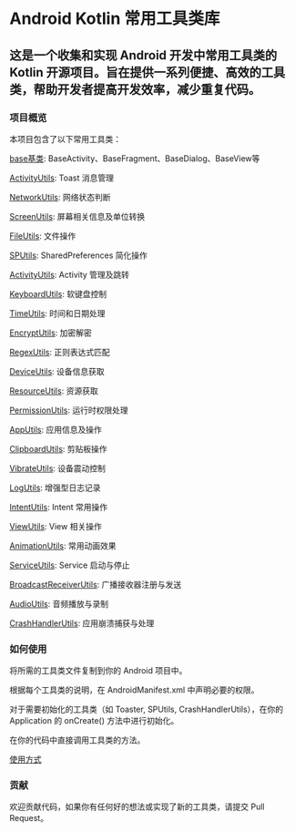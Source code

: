 # Android Kotlin 常用工具类库
## 这是一个收集和实现 Android 开发中常用工具类的 Kotlin 开源项目。旨在提供一系列便捷、高效的工具类，帮助开发者提高开发效率，减少重复代码。

### 项目概览
本项目包含了以下常用工具类：

[base基类](https://github.com/chengzeli7/Android_Utils/tree/main/base): BaseActivity、BaseFragment、BaseDialog、BaseView等

[ActivityUtils](https://github.com/chengzeli7/Android_Utils/blob/main/ActivityUtils.kt): Toast 消息管理

[NetworkUtils](https://github.com/chengzeli7/Android_Utils/blob/main/NetworkUtils.kt): 网络状态判断

[ScreenUtils](https://github.com/chengzeli7/Android_Utils/blob/main/ScreenUtils.kt): 屏幕相关信息及单位转换

[FileUtils](https://github.com/chengzeli7/Android_Utils/blob/main/FileUtils.kt): 文件操作

[SPUtils](https://github.com/chengzeli7/Android_Utils/blob/main/SPUtils.kt): SharedPreferences 简化操作

[ActivityUtils](https://github.com/chengzeli7/Android_Utils/blob/main/ActivityUtils.kt): Activity 管理及跳转

[KeyboardUtils](https://github.com/chengzeli7/Android_Utils/blob/main/KeyboardUtils.kt): 软键盘控制

[TimeUtils](https://github.com/chengzeli7/Android_Utils/blob/main/TimeUtils.kt): 时间和日期处理

[EncryptUtils](https://github.com/chengzeli7/Android_Utils/blob/main/EncryptUtils.kt): 加密解密

[RegexUtils](https://github.com/chengzeli7/Android_Utils/blob/main/RegexUtils.kt): 正则表达式匹配

[DeviceUtils](https://github.com/chengzeli7/Android_Utils/blob/main/DeviceUtils.kt): 设备信息获取

[ResourceUtils](https://github.com/chengzeli7/Android_Utils/blob/main/ResourceUtils.kt): 资源获取

[PermissionUtils](https://github.com/chengzeli7/Android_Utils/blob/main/PermissionUtils.kt): 运行时权限处理

[AppUtils](https://github.com/chengzeli7/Android_Utils/blob/main/AppUtils.kt): 应用信息及操作

[ClipboardUtils](https://github.com/chengzeli7/Android_Utils/blob/main/ClipboardUtils.kt): 剪贴板操作

[VibrateUtils](https://github.com/chengzeli7/Android_Utils/blob/main/VibrateUtils.kt): 设备震动控制

[LogUtils](https://github.com/chengzeli7/Android_Utils/blob/main/LogUtils.kt): 增强型日志记录

[IntentUtils](https://github.com/chengzeli7/Android_Utils/blob/main/IntentUtils.kt): Intent 常用操作

[ViewUtils](https://github.com/chengzeli7/Android_Utils/blob/main/ViewUtils.kt): View 相关操作

[AnimationUtils](https://github.com/chengzeli7/Android_Utils/blob/main/AnimationUtils.kt): 常用动画效果

[ServiceUtils](https://github.com/chengzeli7/Android_Utils/blob/main/ServiceUtils.kt): Service 启动与停止

[BroadcastReceiverUtils](https://github.com/chengzeli7/Android_Utils/blob/main/BroadcastReceiverUtils.kt): 广播接收器注册与发送

[AudioUtils](https://github.com/chengzeli7/Android_Utils/blob/main/AudioUtils.kt): 音频播放与录制

[CrashHandlerUtils](https://github.com/chengzeli7/Android_Utils/blob/main/CrashHandlerUtils.kt): 应用崩溃捕获与处理

### 如何使用
将所需的工具类文件复制到你的 Android 项目中。

根据每个工具类的说明，在 AndroidManifest.xml 中声明必要的权限。

对于需要初始化的工具类（如 Toaster, SPUtils, CrashHandlerUtils），在你的 Application 的 onCreate() 方法中进行初始化。

在你的代码中直接调用工具类的方法。

[使用方式](https://github.com/chengzeli7/Android_Utils/blob/main/How%20to%20use%20it.md)

### 贡献
欢迎贡献代码，如果你有任何好的想法或实现了新的工具类，请提交 Pull Request。

